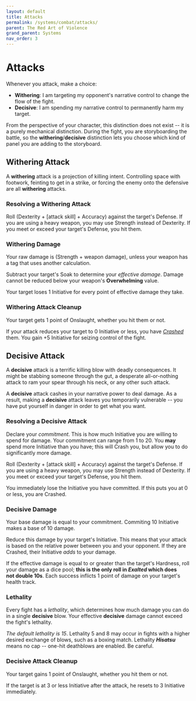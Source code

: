 ```yaml
---
layout: default
title: Attacks
permalink: /systems/combat/attacks/
parent: The Red Art of Violence
grand_parent: Systems
nav_order: 3
---
```


# Attacks

Whenever you attack, make a choice:

- **Withering**: I am targeting my opponent's narrative control to change the
  flow of the fight.
- **Decisive**: I am spending my narrative control to permanently harm my
  target.

From the perspective of your character, this distinction does not exist -- it is
a purely mechanical distinction. During the fight, you are storyboarding the
battle, so the **withering**/**decisive** distinction lets you choose which kind
of panel you are adding to the storyboard.

## Withering Attack

A **withering** attack is a projection of killing intent. Controlling space with
footwork, feinting to get in a strike, or forcing the enemy onto the defensive
are all **withering** attacks.

### Resolving a Withering Attack

Roll (Dexterity + [attack skill] + Accuracy) against the target's Defense. If
you are using a heavy weapon, you may use Strength instead of Dexterity. If you
meet or exceed your target's Defense, you hit them.

### Withering Damage

Your raw damage is (Strength + weapon damage), unless your weapon has a tag that
uses another calculation.

Subtract your target's Soak to determine your _effective damage_. Damage cannot
be reduced below your weapon's **Overwhelming** value.

Your target loses 1 Initiative for every point of effective damage they take.

### Withering Attack Cleanup

Your target gets 1 point of Onslaught, whether you hit them or not.

If your attack reduces your target to 0 Initiative or less, you have
[_Crashed_](/venture/systems/combat/status#crash) them. You gain +5 Initiative
for seizing control of the fight.

## Decisive Attack

A **decisive** attack is a terrific killing blow with deadly consequences. It
might be stabbing someone through the gut, a desperate all-or-nothing attack to
ram your spear through his neck, or any other such attack.

A **decisive** attack cashes in your narrative power to deal damage. As a
result, making a **decisive** attack leaves you temporarily vulnerable -- you
have put yourself in danger in order to get what you want.

### Resolving a Decisive Attack

Declare your _commitment_. This is how much Initiative you are willing to spend
for damage. Your commitment can range from 1 to 20. You **may** spend more
Initiative than you have; this will Crash you, but allow you to do significantly
more damage.

Roll (Dexterity + [attack skill] + Accuracy) against the target's Defense. If
you are using a heavy weapon, you may use Strength instead of Dexterity. If you
meet or exceed your target's Defense, you hit them.

You immediately lose the Initiative you have committed. If this puts you at 0 or
less, you are Crashed.

### Decisive Damage

Your base damage is equal to your commitment. Commiting 10 Initiative makes a
base of 10 damage.

Reduce this damage by your target's Initiative. This means that your attack is
based on the relative power between you and your opponent. If they are Crashed,
their Initiative _adds_ to your damage.

If the effective damage is equal to or greater than the target's Hardness, roll
your damage as a dice pool; **this is the only roll in _Exalted_ which does**\
**not double 10s**. Each success inflicts 1 point of damage on your target's
health track.

### Lethality

Every fight has a _lethality_, which determines how much damage you can do in
a single **decisive** blow. Your effective **decisive** damage cannot exceed
the fight's lethality.

_The default lethality is 15_. Lethality 5 and 8 may occur in fights with a
higher desired exchange of blows, such as a boxing match. Lethality
_**Hisatsu**_ means no cap -- one-hit deathblows are enabled. Be careful.

### Decisive Attack Cleanup

Your target gains 1 point of Onslaught, whether you hit them or not.

If the target is at 3 or less Initiative after the attack, he resets to 3
Initiative immediately.
